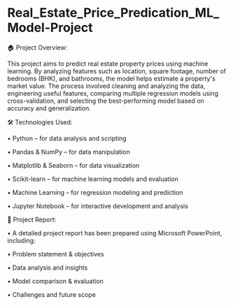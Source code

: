 # Real_Estate_Price_Predication_ML_Model-Project

🏠 Project Overview:

This project aims to predict real estate property prices using machine learning. By analyzing features such as location, square footage, number of bedrooms (BHK), and bathrooms, the model helps estimate a property's market value. The process involved cleaning and analyzing the data, engineering useful features, comparing multiple regression models using cross-validation, and selecting the best-performing model based on accuracy and generalization.


🛠️ Technologies Used:

•  Python – for data analysis and scripting

•  Pandas & NumPy – for data manipulation

•  Matplotlib & Seaborn – for data visualization

•  Scikit-learn – for machine learning models and evaluation

•  Machine Learning – for regression modeling and prediction

•  Jupyter Notebook – for interactive development and analysis

📝 Project Report:

•  A detailed project report has been prepared using Microsoft PowerPoint, including:

•  Problem statement & objectives

•  Data analysis and insights

•  Model comparison & evaluation

•  Challenges and future scope




